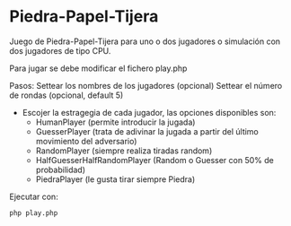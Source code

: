 # Piedra-Papel-Tijera

Juego de Piedra-Papel-Tijera para uno o dos jugadores o simulación con dos jugadores de tipo CPU.

Para jugar se debe modificar el fichero play.php

Pasos:
Settear los nombres de los jugadores (opcional)
Settear el número de rondas (opcional, default 5)
- Escojer la estragegia de cada jugador, las opciones disponibles son:
  - HumanPlayer (permite introducir la jugada)
  - GuesserPlayer (trata de adivinar la jugada a partir del último movimiento del adversario)
  - RandomPlayer (siempre realiza tiradas random)
  - HalfGuesserHalfRandomPlayer (Random o Guesser con 50% de probabilidad)
  - PiedraPlayer (le gusta tirar siempre Piedra)

Ejecutar con:

```
php play.php
```